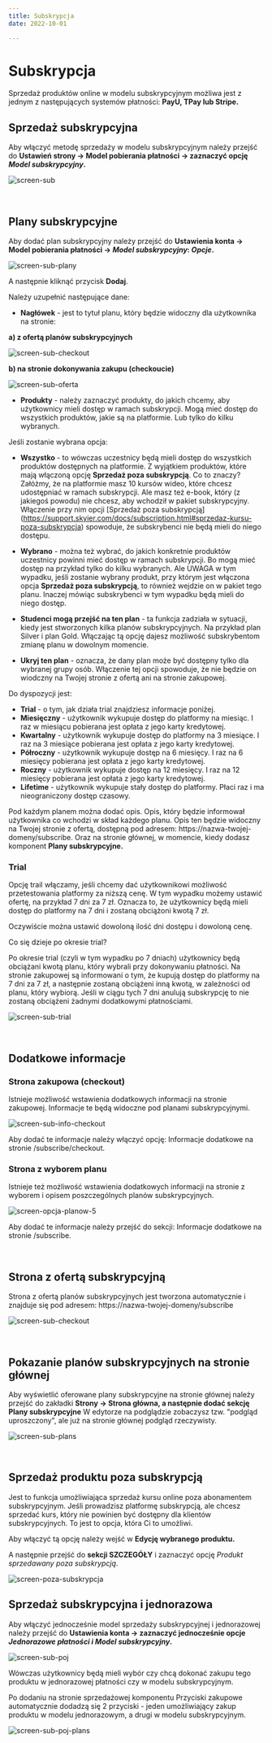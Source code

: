 ```yaml
---
title: Subskrypcja
date: 2022-10-01

---
```


# Subskrypcja

Sprzedaż produktów online w modelu subskrypcyjnym możliwa jest z jednym z następujących systemów płatności: **PayU, TPay lub Stripe.** 

## Sprzedaż subskrypcyjna
Aby włączyć metodę sprzedaży w modelu subskrypcyjnym należy przejść do **Ustawień strony -> Model pobierania płatności -> zaznaczyć opcję *Model subskrypcyjny*.**

![screen-sub](./images/screen-sub.png)


<br/>

## Plany subskrypcyjne

Aby dodać plan subskrypcyjny należy przejść do **Ustawienia konta -> Model pobierania płatności -> *Model subskrypcyjny*: *Opcje*.**

![screen-sub-plany](./images/screen-sub-plany.png)

A następnie kliknąć przycisk **Dodaj**. 

Należy uzupełnić następujące dane:

* **Nagłówek** - jest to tytuł planu, który będzie widoczny dla użytkownika na stronie:

**a) z ofertą planów subskrypcyjnych**

![screen-sub-checkout](./images/screen-sub-oferta.png)

**b) na stronie dokonywania zakupu (checkoucie)**

![screen-sub-oferta](./images/screen-sub-checkout.png)

* **Produkty** - należy zaznaczyć produkty, do jakich chcemy, aby użytkownicy mieli dostęp w ramach subskrypcji. Mogą mieć dostęp do wszystkich produktów, jakie są na platformie. Lub tylko do kilku wybranych. 

Jeśli zostanie wybrana opcja:

- **Wszystko** - to wówczas uczestnicy będą mieli dostęp do wszystkich produktów dostępnych na platformie. Z wyjątkiem produktów, które mają włączoną opcję **Sprzedaż poza subskrypcją**. Co to znaczy? Załóżmy, że na platformie masz 10 kursów wideo, które chcesz udostępniać w ramach subskrypcji. Ale masz też e-book, który (z jakiegoś powodu) nie chcesz, aby wchodził w pakiet subskrypcyjny. Włączenie przy nim opcji [Sprzedaż poza subskrypcją] (https://support.skyier.com/docs/subscription.html#sprzedaz-kursu-poza-subskrypcja) spowoduje, że subskrybenci nie będą mieli do niego dostępu. 

- **Wybrano** - można też wybrać, do jakich konkretnie produktów uczestnicy powinni mieć dostęp w ramach subskrypcji. Bo mogą mieć dostęp na przykład tylko do kilku wybranych. Ale UWAGA w tym wypadku, jeśli zostanie wybrany produkt, przy którym jest włączona opcja **Sprzedaż poza subskrypcją**, to również wejdzie on w pakiet tego planu. Inaczej mówiąc subskrybenci w tym wypadku będą mieli do niego dostęp. 

* **Studenci mogą przejść na ten plan** - ta funkcja zadziała w sytuacji, kiedy jest stworzonych kilka planów subskrypcyjnych. Na przykład plan Silver i plan Gold. Włączając tą opcję dajesz możliwość subskrybentom zmianę planu w dowolnym momencie. 

* **Ukryj ten plan** - oznacza, że dany plan może być dostępny tylko dla wybranej grupy osób. Włączenie tej opcji spowoduje, że nie będzie on wiodczny na Twojej stronie z ofertą ani na stronie zakupowej. 


Do dyspozycji jest:

* **Trial** - o tym, jak działa trial znajdziesz informacje poniżej.
* **Miesięczny** - użytkownik wykupuje dostęp do platformy na miesiąc. I raz w miesiącu pobierana jest opłata z jego karty kredytowej.
* **Kwartalny** - użytkownik wykupuje dostęp do platformy na 3 miesiące. I raz na 3 miesiące pobierana jest opłata z jego karty kredytowej.
* **Półroczny** - użytkownik wykupuje dostęp na 6 miesięcy. I raz na 6 miesięcy pobierana jest opłata z jego karty kredytowej.
* **Roczny** - użytkownik wykupuje dostęp na 12 miesięcy. I raz na 12 miesięcy pobierana jest opłata z jego karty kredytowej.
* **Lifetime** - użytkownik wykupuje stały dostęp do platformy. Płaci raz i ma nieograniczony dostęp czasowy. 

Pod każdym planem można dodać opis. Opis, który będzie informował użytkownika co wchodzi w skład każdego planu. Opis ten będzie widoczny na Twojej stronie z ofertą, dostępną pod adresem: https://nazwa-twojej-domeny/subscribe. Oraz na stronie głównej, w momencie, kiedy dodasz komponent **Plany subskrypcyjne.** 


### Trial

Opcję trail włączamy, jeśli chcemy dać użytkownikowi możliwość przetestowania platformy za niższą cenę. W tym wypadku możemy ustawić ofertę, na przykład 7 dni za 7 zł. Oznacza to, że użytkownicy będą mieli dostęp do platformy na 7 dni i zostaną obciążoni kwotą 7 zł. 

Oczywiście można ustawić dowoloną ilość dni dostępu i dowoloną cenę. 

Co się dzieje po okresie trial?

Po okresie trial (czyli w tym wypadku po 7 dniach) użytkownicy będą obciążani kwotą planu, który wybrali przy dokonywaniu płatności. Na stronie zakupowej są informowani o tym, że kupują dostęp do platformy na 7 dni za 7 zł, a następnie zostaną obciążeni inną kwotą, w zależności od planu, który wybiorą. Jeśli w ciągu tych 7 dni anulują subskrypcję to nie zostaną obciążeni żadnymi dodatkowymi płatnościami. 

![screen-sub-trial](./images/screen-sub-trial.png)

<br>

## Dodatkowe informacje

### Strona zakupowa (checkout) 

Istnieje możliwość wstawienia dodatkowych informacji na stronie zakupowej. Informacje te będą widoczne pod planami subskrypcyjnymi. 

![screen-sub-info-checkout](./images/screen-sub-info-checkout.png)


Aby dodać te informacje należy włączyć opcję: Informacje dodatkowe na stronie /subscribe/checkout.



### Strona z wyborem planu

Istnieje też możliwość wstawienia dodatkowych informacji na stronie z wyborem i opisem poszczególnych planów subskrypcyjnych.

![screen-opcja-planow-5](./images/screen-sub-info-subscribe.png)


Aby dodać te informacje należy przejść do sekcji: Informacje dodatkowe na stronie /subscribe.


<br/>

## Strona z ofertą subskrypcyjną

Strona z ofertą planów subskrypcyjnych jest tworzona automatycznie i znajduje się pod adresem: https://nazwa-twojej-domeny/subscribe

![screen-sub-checkout](./images/screen-sub-oferta.png)

<br/>

## Pokazanie planów subskrypcyjnych na stronie głównej

Aby wyświetlić oferowane plany subskrypcyjne na stronie głównej należy przejść do zakładki **Strony -> Strona główna, a następnie dodać sekcję Plany subskrypcyjne** W edytorze na podglądzie zobaczysz tzw. "podgląd uproszczony", ale już na stronie głównej podgląd rzeczywisty.

![screen-sub-plans](./images/screen-sub-plans.png)

<br/>

## Sprzedaż produktu poza subskrypcją

Jest to funkcja umożliwiająca sprzedaż kursu online poza abonamentem subskrypcyjnym. Jeśli prowadzisz platformę subskrypcją, ale chcesz sprzedać kurs, który nie powinien być dostępny dla klientów subskrypcyjnych. To jest to opcja, która Ci to umożliwi. 

Aby włączyć tą opcję należy wejść w **Edycję wybranego produktu.** 

A następnie przejść do **sekcji SZCZEGÓŁY** i zaznaczyć opcję *Produkt sprzedawany poza subskrypcją*. 

![screen-poza-subskrypcja](./images/screen-sprzedaz-poza-sub.png)

## Sprzedaż subskrypcyjna i jednorazowa

Aby włączyć jednocześnie model sprzedaży subskrypcyjnej i jednorazowej należy przejść do **Ustawienia konta -> zaznaczyć jednocześnie opcje *Jednorazowe płatności i Model subskrypcyjny*.**

![screen-sub-poj](./images/screen-sub-poj.png)

Wówczas użytkownicy będą mieli wybór czy chcą dokonać zakupu tego produktu w jednorazowej płatności czy w modelu subskrypcyjnym. 

Po dodaniu na stronie sprzedażowej komponentu Przyciski zakupowe automatycznie dodadzą się 2 przyciski - jeden umożliwiający zakup produktu w modelu jednorazowym, a drugi w modelu subskrypcyjnym. 

![screen-sub-poj-plans](./images/screen-sub-poj-plans.png)


